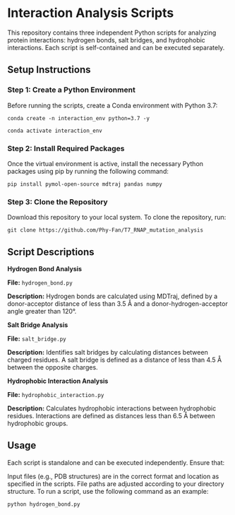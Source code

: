 # Interaction Analysis Scripts
This repository contains three independent Python scripts for analyzing protein interactions: hydrogen bonds, salt bridges, and hydrophobic interactions. Each script is self-contained and can be executed separately.


## Setup Instructions
### Step 1: Create a Python Environment
Before running the scripts, create a Conda environment with Python 3.7:

```conda create -n interaction_env python=3.7 -y```

```conda activate interaction_env```


### Step 2: Install Required Packages
Once the virtual environment is active, install the necessary Python packages using pip by running the following command:

```pip install pymol-open-source mdtraj pandas numpy```

### Step 3: Clone the Repository
Download this repository to your local system. To clone the repository, run:

```git clone https://github.com/Phy-Fan/T7_RNAP_mutation_analysis```

## Script Descriptions
**Hydrogen Bond Analysis**

**File:** ```hydrogen_bond.py```

**Description:** Hydrogen bonds are calculated using MDTraj, defined by a donor-acceptor distance of less than 3.5 Å and a donor-hydrogen-acceptor angle greater than 120°.

**Salt Bridge Analysis**

**File:** ```salt_bridge.py```

**Description:** Identifies salt bridges by calculating distances between charged residues. A salt bridge is defined as a distance of less than 4.5 Å between the opposite charges.

**Hydrophobic Interaction Analysis**

**File:** ```hydrophobic_interaction.py```

**Description:** Calculates hydrophobic interactions between hydrophobic residues. Interactions are defined as distances less than 6.5 Å between hydrophobic groups.

## Usage
Each script is standalone and can be executed independently. Ensure that:

Input files (e.g., PDB structures) are in the correct format and location as specified in the scripts.
File paths are adjusted according to your directory structure.
To run a script, use the following command as an example:

```python hydrogen_bond.py```

